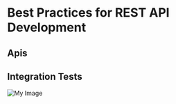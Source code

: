 # Best Practices for REST API Development


## Apis

## Integration Tests


![My Image]([my-image.jpg](https://github.com/nosratifarhad/Best_Practices_REST_API/blob/main/files/Annotation%202023-03-18%20190805.png))
